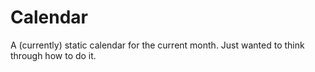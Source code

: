 # Calendar

A (currently) static calendar for the current month. Just wanted to think through how to do it.
